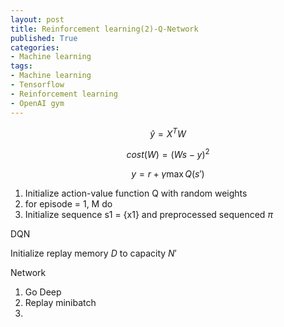 ```yaml
---
layout: post
title: Reinforcement learning(2)-Q-Network
published: True
categories: 
- Machine learning
tags:
- Machine learning
- Tensorflow
- Reinforcement learning
- OpenAI gym
---
```


$$
\hat y = X^TW
$$


$$
cost(W) = (Ws - y)^2
$$



$$
y = r + \gamma \max Q(s')
$$






1. Initialize action-value function Q with random weights
2. for episode = 1, M do
3. Initialize sequence s1 = {x1} and preprocessed sequenced $\pi$



DQN



Initialize replay memory $D$ to capacity $N'$







Network



1. Go Deep
2. Replay minibatch
3. ​



